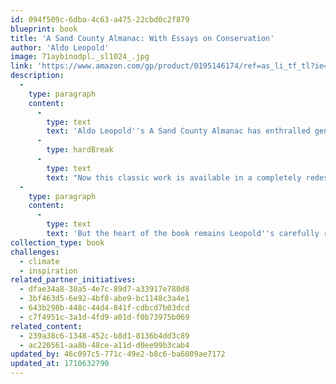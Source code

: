 ```yaml
---
id: 094f509c-6dba-4c63-a475-22cbd0c2f879
blueprint: book
title: 'A Sand County Almanac: With Essays on Conservation'
author: 'Aldo Leopold'
image: 71aybinodpl._sl1024_.jpg
link: 'https://www.amazon.com/gp/product/0195146174/ref=as_li_tf_tl?ie=UTF8&tag=jainthwo-20&linkCode=as2&camp=1789&creative=9325&creativeASIN=0195146174'
description:
  -
    type: paragraph
    content:
      -
        type: text
        text: 'Aldo Leopold''s A Sand County Almanac has enthralled generations of nature lovers and conservationists and is indeed revered by everyone seriously interested in protecting the natural world. Hailed for prose that is "full of beauty and vigor and bite" (The New York Times), it is perhaps the finest example of nature writing since Thoreau''s Walden. '
      -
        type: hardBreak
      -
        type: text
        text: "Now this classic work is available in a completely redesigned and lavishly illustrated gift edition, featuring over one hundred beautiful full-color pictures by Michael Sewell, one of the country's leading nature photographers. Sewell, whose work has graced the pages of Audubon and Sierra magazines, walked Leopold's property in Wisconsin and shot these photographs specifically for this edition, allowing readers to see Sand County as Leopold saw it. The resulting layout is spectacular. "
  -
    type: paragraph
    content:
      -
        type: text
        text: 'But the heart of the book remains Leopold''s carefully rendered observations of nature. Here we follow Leopold throughout the year, from January to December, as he walks about the rural Wisconsin landscape, watching a woodcock dance skyward in golden afternoon light, or spying a rough-legged hawk dropping like a feathered bomb on its prey. And perhaps most important are Leopold''s trenchant comments throughout the book on our abuse of the land and on what we must do to preserve this invaluable treasure. This edition also includes two of Leopold''s most eloquent essays on conservation, "The Land Ethic" and "Marshland Elegy." '
collection_type: book
challenges:
  - climate
  - inspiration
related_partner_initiatives:
  - dfae34a8-30a5-4e7c-89d7-a33917e780d8
  - 3bf463d5-6e92-4bf8-abe9-bc1148c3a4e1
  - 643b298b-448c-44d4-841f-cdbcd7b03dcd
  - c7f4951c-3a1d-4fd9-a01d-f0b73975b069
related_content:
  - 239a38c6-1348-452c-b8d1-8136b4dd3c89
  - ac220561-aa8b-48ce-a11d-d0ee99b3cab4
updated_by: 46c097c5-771c-49e2-b8c6-ba6009ae7172
updated_at: 1710632790
---
```

